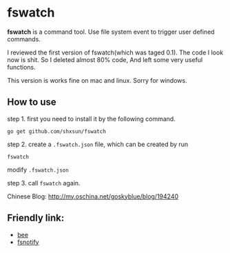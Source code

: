 # fswatch
**fswatch** is a command tool. Use file system event to trigger user defined commands. 

I reviewed the first version of fswatch(which was taged 0.1). The code I look now is shit. So I deleted almost 80% code, And left some very useful functions.

This version is works fine on mac and linux. Sorry for windows.

## How to use
step 1. first you need to install it by the following command.

	go get github.com/shxsun/fswatch

step 2. create a `.fswatch.json` file, which can be created by run 

	fswatch

modify `.fswatch.json`

step 3. call `fswatch` again.

Chinese Blog: <http://my.oschina.net/goskyblue/blog/194240>

## Friendly link: 
* [bee](https://github.com/astaxie/bee)
* [fsnotify](https://github.com/howeyc/fsnotify)
